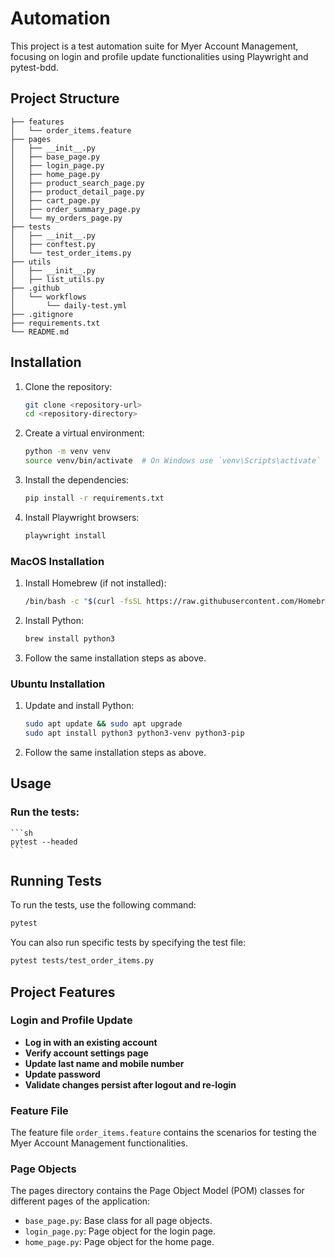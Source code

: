 # Automation

This project is a test automation suite for Myer Account Management, focusing on login and profile update functionalities using Playwright and pytest-bdd.

## Project Structure
```
├── features
│   └── order_items.feature
├── pages
│   ├── __init__.py
│   ├── base_page.py
│   ├── login_page.py
│   ├── home_page.py
│   ├── product_search_page.py
│   ├── product_detail_page.py
│   ├── cart_page.py
│   ├── order_summary_page.py
│   └── my_orders_page.py
├── tests
│   ├── __init__.py
│   ├── conftest.py
│   └── test_order_items.py
├── utils
│   ├── __init__.py
│   ├── list_utils.py
├── .github
│   └── workflows
│       └── daily-test.yml
├── .gitignore
├── requirements.txt
└── README.md

```

## Installation

1. Clone the repository:
    ```sh
    git clone <repository-url>
    cd <repository-directory>
    ```

2. Create a virtual environment:
    ```sh
    python -m venv venv
    source venv/bin/activate  # On Windows use `venv\Scripts\activate`
    ```

3. Install the dependencies:
    ```sh
    pip install -r requirements.txt
    ```

4. Install Playwright browsers:
    ```sh
    playwright install
    ```

### MacOS Installation

1. Install Homebrew (if not installed):
    ```sh
    /bin/bash -c "$(curl -fsSL https://raw.githubusercontent.com/Homebrew/install/HEAD/install.sh)"
    ```

2. Install Python:
    ```sh
    brew install python3
    ```

3. Follow the same installation steps as above.

### Ubuntu Installation

1. Update and install Python:
    ```sh
    sudo apt update && sudo apt upgrade
    sudo apt install python3 python3-venv python3-pip
    ```

2. Follow the same installation steps as above.


## Usage

### Run the tests:
    ```sh
    pytest --headed
    ```

## Running Tests

To run the tests, use the following command:
```sh
pytest
```

You can also run specific tests by specifying the test file:
```sh
pytest tests/test_order_items.py
```

## Project Features

### Login and Profile Update

- **Log in with an existing account**
- **Verify account settings page**
- **Update last name and mobile number**
- **Update password**
- **Validate changes persist after logout and re-login**

### Feature File

The feature file `order_items.feature` contains the scenarios for testing the Myer Account Management functionalities.

### Page Objects

The pages directory contains the Page Object Model (POM) classes for different pages of the application:
- `base_page.py`: Base class for all page objects.
- `login_page.py`: Page object for the login page.
- `home_page.py`: Page object for the home page.
